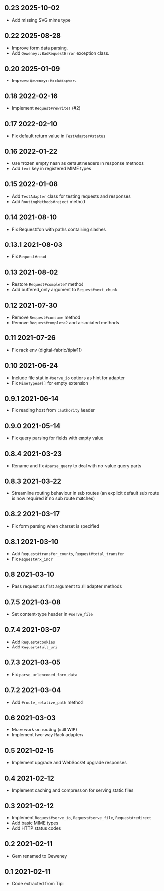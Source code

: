 ## 0.23 2025-10-02

- Add missing SVG mime type

## 0.22 2025-08-28

- Improve form data parsing.
- Add `Qeweney::BadRequestError` exception class.

## 0.20 2025-01-09

- Improve `Qeweney::MockAdapter`.

## 0.18 2022-02-16

- Implement `Request#rewrite!` (#2)

## 0.17 2022-02-10

- Fix default return value in `TestAdapter#status`

## 0.16 2022-01-22

- Use frozen empty hash as default headers in response methods
- Add `text` key in registered MIME types

## 0.15 2022-01-08

- Add `TestAdapter` class for testing requests and responses
- Add `RoutingMethods#reject` method

## 0.14 2021-08-10

- Fix Request#on with paths containing slashes

## 0.13.1 2021-08-03

- Fix `Request#read`

## 0.13 2021-08-02

- Restore `Request#complete?` method
- Add buffered_only argument to `Request#next_chunk`

## 0.12 2021-07-30

- Remove `Request#consume` method
- Remove `Request#complete?` and associated methods

## 0.11 2021-07-26

- Fix rack env (digital-fabric/tipi#11)

## 0.10 2021-06-24

- Include file stat in `#serve_io` options as hint for adapter
- Fix `MimeTypes#[]` for empty extension

## 0.9.1 2021-06-14

- Fix reading host from `:authority` header

## 0.9.0 2021-05-14

- Fix query parsing for fields with empty value

## 0.8.4 2021-03-23

- Rename and fix `#parse_query` to deal with no-value query parts

## 0.8.3 2021-03-22

- Streamline routing behaviour in sub routes (an explicit default sub route is
  now required if no sub route matches)

## 0.8.2 2021-03-17

- Fix form parsing when charset is specified

## 0.8.1 2021-03-10

- Add `Request#transfer_counts`, `Request#total_transfer`
- Fix `Request#rx_incr`

## 0.8 2021-03-10

- Pass request as first argument to all adapter methods

## 0.7.5 2021-03-08

- Set content-type header in `#serve_file`

## 0.7.4 2021-03-07

- Add `Request#cookies`
- Add `Request#full_uri`

## 0.7.3 2021-03-05

- Fix `parse_urlencoded_form_data`

## 0.7.2 2021-03-04

- Add `#route_relative_path` method

## 0.6 2021-03-03

- More work on routing (still WIP)
- Implement two-way Rack adapters

## 0.5 2021-02-15

- Implement upgrade and WebSocket upgrade responses

## 0.4 2021-02-12

- Implement caching and compression for serving static files

## 0.3 2021-02-12

- Implement `Request#serve_io`, `Request#serve_file`, `Request#redirect`
- Add basic MIME types
- Add HTTP status codes

## 0.2 2021-02-11

- Gem renamed to Qeweney

## 0.1 2021-02-11

- Code extracted from Tipi